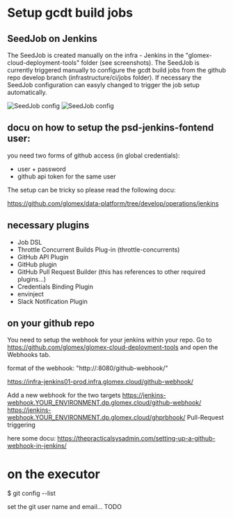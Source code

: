 # Setup gcdt build jobs

## SeedJob on Jenkins

The SeedJob is created manually on the infra - Jenkins in the "glomex-cloud-deployment-tools" folder (see screenshots).
The SeedJob is currently triggered manually to configure the gcdt build jobs from the github repo develop branch (infrastructure/ci/jobs folder). If necessary the SeedJob configuration can easyly changed to trigger the job setup automatically.

![SeedJob config](./gcdt-seedjob.png?raw=true)
![SeedJob config](./gcdt-seedjob2.png?raw=true)


## docu on how to setup the psd-jenkins-fontend user:

you need two forms of github access (in global credentials):

* user + password
* github api token for the same user

The setup can be tricky so please read the following docu:

https://github.com/glomex/data-platform/tree/develop/operations/jenkins


## necessary plugins

* Job DSL
* Throttle Concurrent Builds Plug-in (throttle-concurrents) 
* GitHub API Plugin
* GitHub plugin
* GitHub Pull Request Builder (this has references to other required plugins...)
* Credentials Binding Plugin
* envinject
* Slack Notification Plugin


## on your github repo

You need to setup the webhook for your jenkins within your repo. Go to https://github.com/glomex/glomex-cloud-deployment-tools and open the Webhooks tab.

format of the webhook: "http://<Name of Jenkins server>:8080/github-webhook/"

https://infra-jenkins01-prod.infra.glomex.cloud/github-webhook/

Add a new webhook for the two targets
https://jenkins-webhook.YOUR_ENVIRONMENT.dp.glomex.cloud/github-webhook/
https://jenkins-webhook.YOUR_ENVIRONMENT.dp.glomex.cloud/ghprbhook/ Pull-Request triggering

here some docu:
https://thepracticalsysadmin.com/setting-up-a-github-webhook-in-jenkins/


# on the executor

$ git config --list

set the git user name and email... TODO


